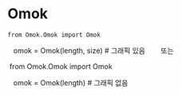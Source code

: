 # Omok   

    from Omok.Omok import Omok   
    
    omok = Omok(length, size) # 그래픽 있음 
       
또는

    from Omok.Omok import Omok   
       
    omok = Omok(length) # 그래픽 없음
    
